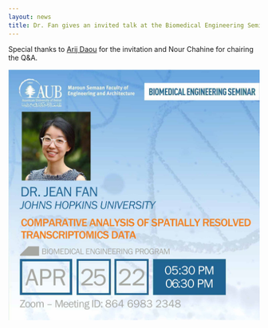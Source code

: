 ```yaml
---
layout: news
title: Dr. Fan gives an invited talk at the Biomedical Engineering Seminar at AUB.
---
```


Special thanks to [Arij Daou](https://sites.aub.edu.lb/daoulab/) for the invitation and Nour Chahine for chairing the Q&A.

![](/assets/news/AUB_042022.jpeg)

